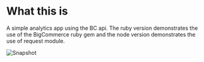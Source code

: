 
What this is
===

A simple analytics app using the BC api. The ruby version demonstrates the use of the BigCommerce ruby gem and the node version demonstrates the use of request module.

![Snapshot](https://raw.github.com/saranyan/bc-sample-apps/master/analytics_basic/img/analytics.png "A dashboard snapshot")
